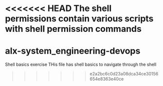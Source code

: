 <<<<<<< HEAD
The shell permissions contain various scripts with shell permission commands
=======
# alx-system_engineering-devops
Shell basics exercise
THis file has shell basics to navigate through the shell

>>>>>>> e2a2bc6c0d23a08dca34ce30156654e8363e40ce
